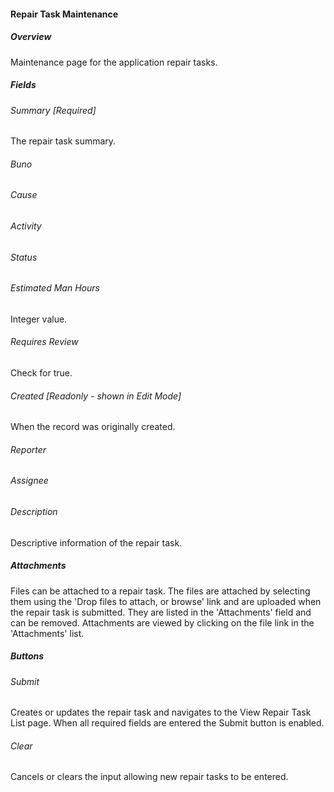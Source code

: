 #### Repair Task Maintenance

##### Overview
Maintenance page for the application repair tasks.

##### Fields
###### Summary [Required]
The repair task summary.
###### Buno
###### Cause
###### Activity
###### Status
###### Estimated Man Hours
Integer value.
###### Requires Review
Check for true.
###### Created [Readonly - shown in Edit Mode]
When the record was originally created.
###### Reporter
###### Assignee
###### Description
Descriptive information of the repair task.

##### Attachments
Files can be attached to a repair task.  The files are attached by selecting them using the 
'Drop files to attach, or browse' link and are uploaded when the repair task is submitted.  They are listed in the 
'Attachments' field and can be removed.  Attachments are viewed by clicking on the file link in the 'Attachments' list.

##### Buttons
###### Submit
Creates or updates the repair task and navigates to the View Repair Task List page.  When all required fields are 
entered the Submit button is enabled.
###### Clear
Cancels or clears the input allowing new repair tasks to be entered.
